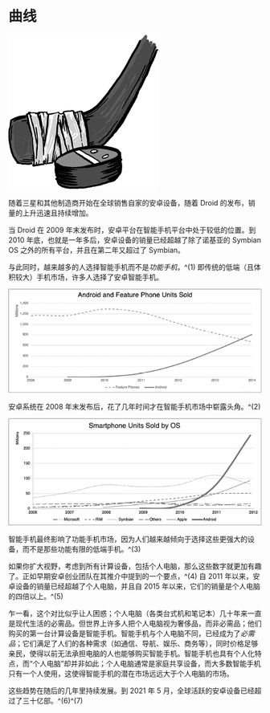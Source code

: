 # 曲线

![g47001](img/g47001.png)

随着三星和其他制造商开始在全球销售自家的安卓设备，随着 Droid 的发布，销量的上升迅速且持续增加。

当 Droid 在 2009 年末发布时，安卓平台在智能手机平台中处于较低的位置。到 2010 年底，也就是一年多后，安卓设备的销量已经超越了除了诺基亚的 Symbian OS 之外的所有平台，并且在第二年又超过了 Symbian。

与此同时，越来越多的人选择智能手机而不是*功能手机*，^(1) 即传统的低端（且体积较大）手机市场，许多人选择了安卓智能手机。

![](img/f47001.png)

安卓系统在 2008 年末发布后，花了几年时间才在智能手机市场中崭露头角。^(2)

![](img/f47002.png)

智能手机最终影响了功能手机市场，因为人们越来越倾向于选择这些更强大的设备，而不是那些功能有限的低端手机。^(3)

如果你扩大视野，考虑到所有计算设备，包括个人电脑，那么这些数字就更加有趣了。正如早期安卓创业团队在其推介中提到的一个要点，^(4) 自 2011 年以来，安卓设备的销量已经超越了个人电脑，并且自 2015 年以来，它们的销量是个人电脑的四倍以上。^(5)

乍一看，这个对比似乎让人困惑；个人电脑（各类台式机和笔记本）几十年来一直是现代生活的必需品。但世界上许多人把个人电脑视为奢侈品，而非必需品；他们购买的第一台计算设备是智能手机。智能手机与个人电脑不同，已经成为了*必需品*；它们满足了人们的各种需求（如通信、导航、娱乐、商务等），同时价格足够亲民，使得以前无法承担电脑的人也能够购买智能手机。智能手机也具有个人化特点，而“个人电脑”却并非如此；个人电脑通常是家庭共享设备，而大多数智能手机只有一个人使用，这使得智能手机的潜在市场远远大于个人电脑的市场。

这些趋势在随后的几年里持续发展。到 2021 年 5 月，全球活跃的安卓设备已经超过了三十亿部。^(6)^(7)
